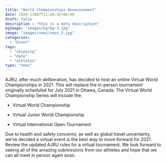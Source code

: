```yaml
---
title: "World Championships Announcement"
date: 2020-11087T11:28:32+06:00
draft: false
description : "this is a meta description"
bgImage: "images/bg/bg-3.jpg"
image: "images/news/news_3.jpg"
categories: 
  - "Event"
tags:
  - "skipping"
  - "date"
  - "athletes"
type: "news"
---
```


AJRU, after much deliberation, has decided to host an online Virtual World Championships in 2021. This will replace the in-person tournament originally scheduled for July 2021 in Ottawa, Canada. The Virtual World Championship Series will include the:  

* Virtual World Championship  

* Virtual Junior World Championship  

* Virtual International Open Tournament  

Due to health and safety concerns, as well as global travel uncertainty, we’ve decided a virtual event is the best way to move forward for 2021. Review the updated AJRU rules for a virtual tournament. We look forward to seeing all of the amazing submissions from our athletes and hope that we can all meet in person again soon.  
